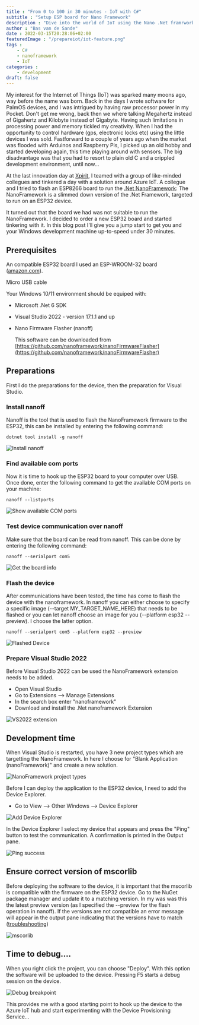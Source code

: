 ```yaml
---
title : "From 0 to 100 in 30 minutes - IoT with C#"
subtitle : "Setup ESP board for Nano Framework"
description : "Dive into the world of IoT using the Nano .Net framrwork"
author : "Bas van de Sande"
date : 2022-03-15T20:28:06+02:00
featuredImage : "/prepareiot/iot-feature.png"
tags :  
    - C#
    - nanoframework
    - IoT
categories : 
    - development
draft: false
---
```

My interest for the Internet of Things (IoT) was sparked many moons ago, way before the name was born. Back in the days I wrote software for PalmOS devices, and I was intrigued by having raw processor power in my Pocket. Don't get me wrong, back then we where talking Megahertz instead of Gigahertz and Kilobyte instead of Gigabyte. Having such limitations in processing power and memory tickled my creativity. 
When I had the opportunity to control hardware (gps, electronic locks etc) using the little devices I was sold.  Fastforward to a couple of years ago when the market was flooded with Arduinos and Raspberry Pis, I picked up an old hobby and started developing again, this time playing around with sensors. The big disadvantage was that you had to resort to plain old C and a crippled development environment, until now...   

At the last innovation day at [Xpirit](https://xpirit.com), I teamed with a group of like-minded collegues and tinkered a day with a solution around Azure IoT. A collegue and I tried to flash an ESP8266 board to run the [.Net NanoFramework](https://nanoframework.net/): The NanoFramework is a slimmed down version of the .Net Framework, targeted to run on an ESP32 device. 

It turned out that the board we had was not suitable to run the NanoFramework. I decided to order a new ESP32 board and started tinkering with it. In this blog post I'll give you a jump start to get you and your Windows development machine up-to-speed under 30 minutes.  


## Prerequisites
An compatible ESP32 board
I used an ESP-WROOM-32 board ([amazon.com](https://www.amazon.com/Teyleten-Robot-ESP-WROOM-32-Development-Microcontroller/dp/B08246MCL5/ref=sr_1_3?keywords=ESP32&qid=1647460094&sr=8-3)). 

Micro USB cable

Your Windows 10/11 environment should be equiped with: 
- Microsoft .Net 6 SDK   
- Visual Studio 2022 - version 17.1.1 and up
- Nano Firmware Flasher (nanoff)

  This software can be downloaded from  [https://github.com/nanoframework/nanoFirmwareFlasher](https://github.com/nanoframework/nanoFirmwareFlasher)

## Preparations
First I do the preparations for the device, then the preparation for Visual Studio.

### Install nanoff
Nanoff is the tool that is used to flash the NanoFramework firmware to the ESP32, this can be installed by entering the following command:

```
dotnet tool install -g nanoff
```

![Install nanoff](/prepareiot/iot-nanoff.png)

### Find available com ports
Now it is time to hook up the ESP32 board to your computer over USB. Once done, enter the following command to get the available COM ports on your machine:

```
nanoff --listports
```

![Show available COM ports](/prepareiot/iot-listports.png)

### Test device communication over nanoff
Make sure that the board can be read from nanoff. This can be done by entering the following command:

```
nanoff --serialport com5
```

![Get the board info](/prepareiot/iot-boardinfo.png)

### Flash the device
After communications have been tested, the time has come to flash the device with the nanoframework. In nanoff you can either choose to specify a specific image (--target MY_TARGET_NAME_HERE) that needs to be flashed or you can let nanoff choose an image for you (--platform esp32 --preview). I choose the latter option. 

```
nanoff --serialport com5 --platform esp32 --preview
```

![Flashed Device](/prepareiot/iot-flashed-platform.png)


### Prepare Visual Studio 2022
Before Visual Studio 2022 can be used the NanoFramework extension needs to be added. 

- Open Visual Studio
- Go to Extensions --> Manage Extensions
- In the search box enter "nanoframework"
- Download and install the .Net nanoframework Extension

![VS2022 extension](/prepareiot/iot-vs2022.png)


## Development time
When Visual Studio is restarted, you have 3 new project types which are targetting the NanoFramework. In here I choose for "Blank Application (nanoFramework)" and create a new solution. 

![NanoFramework project types](/prepareiot/iot-newprojecttypes.png)

Before I can deploy the application to the ESP32 device, I need to add the Device Explorer. 
- Go to View --> Other Windows --> Device Explorer

![Add Device Explorer](/prepareiot/iot-setdevice1.png)

In the Device Explorer I select my device that appears and press the "Ping" button to test the communication. A confirmation is printed in the Output pane.

![Ping success](/prepareiot/iot-setdevice2.png)

## Ensure correct version of mscorlib
Before deploying the software to the device, it is important that the mscorlib is compatible with the firmware on the ESP32 device. Go to the NuGet package manager and update it to a matching version. In my was was this the latest preview version (as I specified the --preview for the flash operation in nanoff). If the versions are not compatible an error message will appear in the output pane indicating that the versions have to match ([troubleshooting](https://docs.nanoframework.net/content/getting-started-guides/trouble-shooting-guide.html#when-you-attempt-to-debug-you-get-a-deployment-error-and-you-see-a-message-couldnt-find-a-valid-assembly-required-by-mscorlib-in-the-output-windownet-nanoframework-extension)) 

![mscorlib](/prepareiot/iot-mscorlib.png)

## Time to debug....
When you right click the project, you can choose "Deploy". With this option the software will be uploaded to the device. Pressing F5 starts a debug session on the device.

![Debug breakpoint](/prepareiot/iot-debug.png)


This provides me with a good starting point to hook up the device to the Azure IoT hub and start experimenting with the Device Provisioning Service... 

